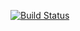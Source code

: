 [![Build Status](https://semaphoreci.com/api/v1/mvpspl619/redcardamom/branches/master/badge.svg)](https://semaphoreci.com/mvpspl619/redcardamom)
